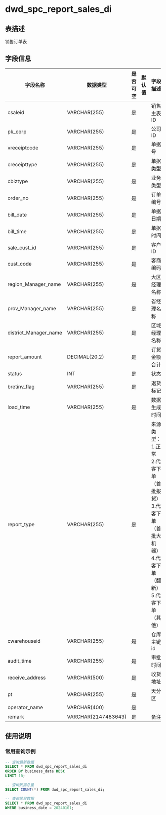 # dwd_spc_report_sales_di

## 表描述
销售订单表


## 字段信息

| 字段名称 | 数据类型 | 是否可空 | 默认值 | 字段描述 |
|---------|----------|----------|--------|----------|
| csaleid | VARCHAR(255) | 是 |  | 销售主表ID |
| pk_corp | VARCHAR(255) | 是 |  | 公司ID |
| vreceiptcode | VARCHAR(255) | 是 |  | 单据号 |
| creceipttype | VARCHAR(255) | 是 |  | 单据类型 |
| cbiztype | VARCHAR(255) | 是 |  | 业务类型 |
| order_no | VARCHAR(255) | 是 |  | 订单编号 |
| bill_date | VARCHAR(255) | 是 |  | 单据日期 |
| bill_time | VARCHAR(255) | 是 |  | 单据时间 |
| sale_cust_id | VARCHAR(255) | 是 |  | 客户ID |
| cust_code | VARCHAR(255) | 是 |  | 客商编码 |
| region_Manager_name | VARCHAR(255) | 是 |  | 大区经理名称 |
| prov_Manager_name | VARCHAR(255) | 是 |  | 省经理名称 |
| district_Manager_name | VARCHAR(255) | 是 |  | 区域经理名称 |
| report_amount | DECIMAL(20,2) | 是 |  | 订货金额合计 |
| status | INT | 是 |  | 状态 |
| bretinv_flag | VARCHAR(255) | 是 |  | 退货标记 |
| load_time | VARCHAR(255) | 是 |  | 数据生成时间 |
| report_type | VARCHAR(255) | 是 |  | 来源类型：1.正常 2.代客下单（首批报货） 3.代客下单（首批大机器） 4.代客下单（翻新） 5.代客下单（其他） |
| cwarehouseid | VARCHAR(255) | 是 |  | 仓库主键id |
| audit_time | VARCHAR(255) | 是 |  | 审批时间 |
| receive_address | VARCHAR(500) | 是 |  | 收货地址 |
| pt | VARCHAR(255) | 是 |  | 天分区 |
| operator_name | VARCHAR(400) | 是 |  |  |
| remark | VARCHAR(2147483643) | 是 |  | 备注 |

## 使用说明

### 常用查询示例

```sql
-- 查询最新数据
SELECT * FROM dwd_spc_report_sales_di 
ORDER BY business_date DESC 
LIMIT 10;

-- 查询数据总量
SELECT COUNT(*) FROM dwd_spc_report_sales_di;

-- 查询某日数据
SELECT * FROM dwd_spc_report_sales_di 
WHERE business_date = 20240101;
```

